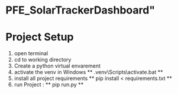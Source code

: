 # PFE_SolarTrackerDashboard"

# Project Setup

1. open terminal 
2. cd to working directory 
3. Create a python virtual envarement 
4. activate the venv  in Windows ** .venv\Scripts\activate.bat **
5. install all project requirements ** pip install < requirements.txt **
6. run Project :  ** pip run.py ** 
